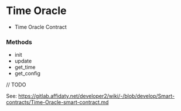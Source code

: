 # Time Oracle
 - Time Oracle Contract

### Methods
 - init
 - update
 - get_time
 - get_config

// TODO

See: https://gitlab.affidaty.net/developer2/wiki/-/blob/develop/Smart-contracts/Time-Oracle-smart-contract.md